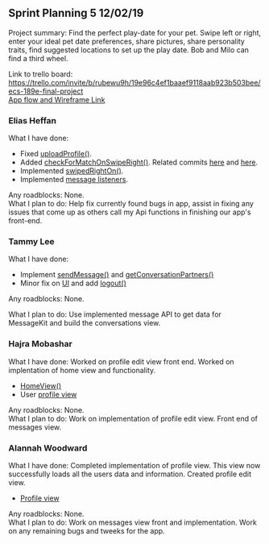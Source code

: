 ## Sprint Planning 5 12/02/19

Project summary: Find the perfect play-date for your pet. Swipe left or right, enter your ideal pet date preferences, share pictures, share personality traits, find suggested locations to set up the play date. Bob and Milo can find a third wheel.

Link to trello board: https://trello.com/invite/b/rubewu9h/19e96c4ef1baaef9118aab923b503bee/ecs-189e-final-project  
[App flow and Wireframe Link](https://drive.google.com/open?id=14Jl4QUFf4HCzplrTsMw0kmbq-UGNcwXa)

### Elias Heffan
What I have done:
 - Fixed [uploadProfile()](https://github.com/ECS189E/project-f19-puptinder/commit/35a687a3dffdf54eeb13a725e2783072435184bd).
 - Added [checkForMatchOnSwipeRight()](https://github.com/ECS189E/project-f19-puptinder/commit/62dbbe237ede2f6d059b013eb4a6ea6df94727d9). Related commits [here](https://github.com/ECS189E/project-f19-puptinder/commit/0be315d16d1492136acfd3ebf4dcd26734779eee) and [here](https://github.com/ECS189E/project-f19-puptinder/commit/b20ba53f3de8ea6ad56348029a239c3d289f2c0a).
  - Implemented [swipedRightOn()](https://github.com/ECS189E/project-f19-puptinder/commit/7bf1b330ff8aa96a44be993e636a8ec10706324c).
  - Implemented [message listeners](https://github.com/ECS189E/project-f19-puptinder/commit/cd268889d29655e526aad04a035cbd68c7507fc7).
  
Any roadblocks: None.  
What I plan to do:  Help fix currently found bugs in app, assist in fixing any issues that come up as others call my Api functions in finishing our app's front-end.

### Tammy Lee
What I have done: 
- Implement [sendMessage()](https://github.com/ECS189E/project-f19-puptinder/commit/079dd861bb367d6b7376e99caa43b5b020fb4644) and [getConversationPartners()](https://github.com/ECS189E/project-f19-puptinder/commit/ad4ea863cfcc660cd19add10d5469d23d5775331) 
- Minor fix on [UI](https://github.com/ECS189E/project-f19-puptinder/commit/cd7da86a77b2e58964043f2722c8315b02f5e42d) and add [logout()](https://github.com/ECS189E/project-f19-puptinder/commit/0c0decb072feb3e16d8754f3193ef456051461df)

Any roadblocks: None.  

What I plan to do: Use implemented message API to get data for MessageKit and build the conversations view.

### Hajra Mobashar
What I have done: Worked on profile edit view front end. Worked on implentation of home view and functionality. 
- [HomeView()](https://github.com/ECS189E/project-f19-puptinder/commit/4b049f6b7e42c628c765f8a46592f9014e4b9f80)
- User [profile view](https://github.com/ECS189E/project-f19-puptinder/commit/f0c4ecd8e89e468f4c4907ee2f70e2db2311bb60)

Any roadblocks: None.  
What I plan to do: Work on implementation of profile edit view. Front end of messages view.  

### Alannah Woodward
What I have done: Completed implementation of profile view. This view now successfully loads all the users data and information. Created profile edit view.
- [Profile view](https://github.com/ECS189E/project-f19-puptinder/commit/0657fdb3f768a28db5e210fd0b7e2b2ada9ed6b5)

Any roadblocks: None.  
What I plan to do: Work on messages view front and implementation. Work on any remaining bugs and tweeks for the app.  
